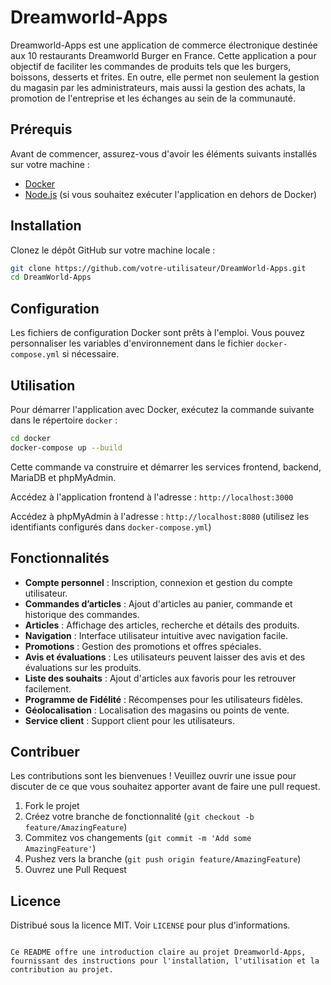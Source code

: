 # Dreamworld-Apps

Dreamworld-Apps est une application de commerce électronique destinée aux 10 restaurants Dreamworld Burger en France. Cette application a pour objectif de faciliter les commandes de produits tels que les burgers, boissons, desserts et frites. En outre, elle permet non seulement la gestion du magasin par les administrateurs, mais aussi la gestion des achats, la promotion de l'entreprise et les échanges au sein de la communauté.

## Prérequis

Avant de commencer, assurez-vous d'avoir les éléments suivants installés sur votre machine :

- [Docker](https://www.docker.com/get-started)
- [Node.js](https://nodejs.org/en/download/) (si vous souhaitez exécuter l'application en dehors de Docker)

## Installation

Clonez le dépôt GitHub sur votre machine locale :

```sh
git clone https://github.com/votre-utilisateur/DreamWorld-Apps.git
cd DreamWorld-Apps
```

## Configuration

Les fichiers de configuration Docker sont prêts à l'emploi. Vous pouvez personnaliser les variables d'environnement dans le fichier `docker-compose.yml` si nécessaire.

## Utilisation

Pour démarrer l'application avec Docker, exécutez la commande suivante dans le répertoire `docker` :

```sh
cd docker
docker-compose up --build
```

Cette commande va construire et démarrer les services frontend, backend, MariaDB et phpMyAdmin.

Accédez à l'application frontend à l'adresse : `http://localhost:3000`

Accédez à phpMyAdmin à l'adresse : `http://localhost:8080` (utilisez les identifiants configurés dans `docker-compose.yml`)

## Fonctionnalités

- **Compte personnel** : Inscription, connexion et gestion du compte utilisateur.
- **Commandes d’articles** : Ajout d'articles au panier, commande et historique des commandes.
- **Articles** : Affichage des articles, recherche et détails des produits.
- **Navigation** : Interface utilisateur intuitive avec navigation facile.
- **Promotions** : Gestion des promotions et offres spéciales.
- **Avis et évaluations** : Les utilisateurs peuvent laisser des avis et des évaluations sur les produits.
- **Liste des souhaits** : Ajout d'articles aux favoris pour les retrouver facilement.
- **Programme de Fidélité** : Récompenses pour les utilisateurs fidèles.
- **Géolocalisation** : Localisation des magasins ou points de vente.
- **Service client** : Support client pour les utilisateurs.

## Contribuer

Les contributions sont les bienvenues ! Veuillez ouvrir une issue pour discuter de ce que vous souhaitez apporter avant de faire une pull request.

1. Fork le projet
2. Créez votre branche de fonctionnalité (`git checkout -b feature/AmazingFeature`)
3. Commitez vos changements (`git commit -m 'Add some AmazingFeature'`)
4. Pushez vers la branche (`git push origin feature/AmazingFeature`)
5. Ouvrez une Pull Request

## Licence

Distribué sous la licence MIT. Voir `LICENSE` pour plus d'informations.
```

Ce README offre une introduction claire au projet Dreamworld-Apps, fournissant des instructions pour l'installation, l'utilisation et la contribution au projet.